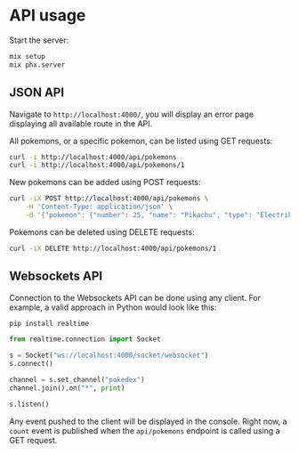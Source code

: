 # API usage

Start the server:

```bash
mix setup
mix phx.server
```

## JSON API

Navigate to `http://localhost:4000/`, you will display an error page displaying all available route in the API.

All pokemons, or a specific pokemon, can be listed using GET requests:

```bash
curl -i http://localhost:4000/api/pokemons
curl -i http://localhost:4000/api/pokemons/1
```

New pokemons can be added using POST requests:

```bash
curl -iX POST http://localhost:4000/api/pokemons \
    -H 'Content-Type: application/json' \
    -d '{"pokemon": {"number": 25, "name": "Pikachu", "type": "Électrik"}}'
```

Pokemons can be deleted using DELETE requests:

```bash
curl -iX DELETE http://localhost:4000/api/pokemons/1
```

## Websockets API

Connection to the Websockets API can be done using any client. For example, a valid approach in Python would look like this:

```bash
pip install realtime
```

```python
from realtime.connection import Socket

s = Socket("ws://localhost:4000/socket/websocket")
s.connect()

channel = s.set_channel("pokedex")
channel.join().on("*", print)

s.listen()
```

Any event pushed to the client will be displayed in the console. Right now, a `count` event is published when the `api/pokemons` endpoint is called using a GET request.